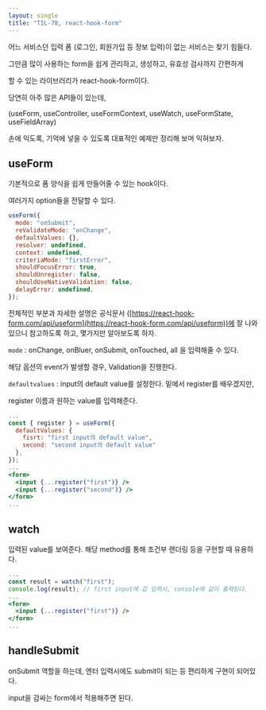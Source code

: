 ```yaml
---
layout: single
title: "TIL-78, react-hook-form"
---
```


어느 서비스던 입력 폼 (로그인, 회원가입 등 정보 입력)이 없는 서비스는 찾기 힘들다.

그만큼 많이 사용하는 form을 쉽게 관리하고, 생성하고, 유효성 검사까지 간편하게

할 수 있는 라이브러리가 react-hook-form이다.

당연히 아주 많은 API들이 있는데,

(useForm, useController, useFormContext, useWatch, useFormState, useFieldArray)

손에 익도록, 기억에 넣을 수 있도록 대표적인 예제만 정리해 보며 익혀보자.

## useForm

기본적으로 폼 양식을 쉽게 만들어줄 수 있는 hook이다.

여러가지 option들을 전달할 수 있다.

```jsx
useForm({
  mode: "onSubmit",
  reValidateMode: "onChange",
  defaultValues: {},
  resolver: undefined,
  context: undefined,
  criteriaMode: "firstError",
  shouldFocusError: true,
  shouldUnregister: false,
  shouldUseNativeValidation: false,
  delayError: undefined,
});
```

전체적인 부분과 자세한 설명은 공식문서 ([https://react-hook-form.com/api/useform](https://react-hook-form.com/api/useform))에 잘 나와있으니 참고하도록 하고, 몇가지만 알아보도록 하자.

`mode` : onChange, onBluer, onSubmit, onTouched, all 을 입력해줄 수 있다.

해당 옵션의 event가 발생할 경우, Validation을 진행한다.

`defaultvalues` : input의 default value를 설정한다. 밑에서 register를 배우겠지만,

register 이름과 원하는 value를 입력해준다.

```jsx
...
const { register } = useForm({
  defaultValues: {
    fisrt: "first input의 default value",
    second: "second input의 default value"
  },
});
...
<form>
  <input {...register("first")} />
  <input {...register("second")} />
</form>
...

```

## watch

입력된 value를 보여준다. 해당 method를 통해 조건부 렌더링 등을 구현할 때 유용하다.

```jsx
...
const result = watch("first");
console.log(result); // first input에 값 입력시, console에 값이 출력된다.
...
<form>
  <input {...register("first")} />
</form>
...
```

## handleSubmit

onSubmit 역할을 하는데, 엔터 입력시에도 submit이 되는 등 편리하게 구현이 되어있다.

input을 감싸는 form에서 적용해주면 된다.
